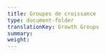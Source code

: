 ```yaml
---
title: Groupes de croissance
type: document-folder
translationKey: Growth Groups
summary: 
weight: 
---
```

[^1]: Certaines parties de cette section sont citées dans Organic Church, P54